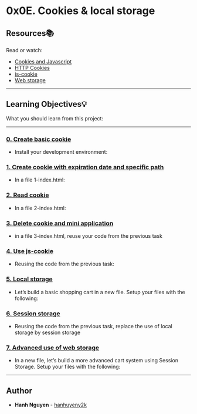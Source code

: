 # 0x0E. Cookies & local storage

## Resources:books:
Read or watch:
* [Cookies and Javascript](https://intranet.hbtn.io/rltoken/GSKBY0oEF0AQNv54Qg66Og)
* [HTTP Cookies](https://intranet.hbtn.io/rltoken/gCsMhEyenOBpsxPQ4OwAFQ)
* [js-cookie](https://intranet.hbtn.io/rltoken/XQMxtCbN2K7Ut6ogMtAdaA)
* [Web storage](https://intranet.hbtn.io/rltoken/a4_bzdeKqv8gNw4gPOGIQg)

---
## Learning Objectives:bulb:
What you should learn from this project:

---

### [0. Create basic cookie](./package.json)
* Install your development environment:


### [1. Create cookie with expiration date and specific path](./1-index.html)
* In a file 1-index.html:


### [2. Read cookie](./2-index.html)
* In a file 2-index.html:


### [3. Delete cookie and mini application](./3-index.html)
* in a file 3-index.html, reuse your code from the previous task


### [4. Use js-cookie](./4-index.html)
* Reusing the code from the previous task:


### [5. Local storage](./5-index.html)
* Let’s build a basic shopping cart in a new file. Setup your files with the following:


### [6. Session storage](./6-index.html)
* Reusing the code from the previous task, replace the use of local storage by session storage


### [7. Advanced use of web storage](./7-index.html)
* In a new file, let’s build a more advanced cart system using Session Storage. Setup your files with the following:

---

## Author
* **Hanh Nguyen** - [hanhuyeny2k](github.com/hanhuyeny2k)